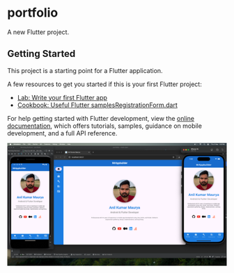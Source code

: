 # portfolio

A new Flutter project.

## Getting Started

This project is a starting point for a Flutter application.

A few resources to get you started if this is your first Flutter project:

- [Lab: Write your first Flutter app](https://docs.flutter.dev/get-started/codelab)
- [Cookbook: Useful Flutter samples](https://docs.flutter.dev/cookbook)[RegistrationForm.dart](lib%2FRegistrationForm.dart)

For help getting started with Flutter development, view the
[online documentation](https://docs.flutter.dev/), which offers tutorials,
samples, guidance on mobile development, and a full API reference.

![Test Image 4](https://github.com/anilkr1997/portfolio/blob/main/alldevice.png)
